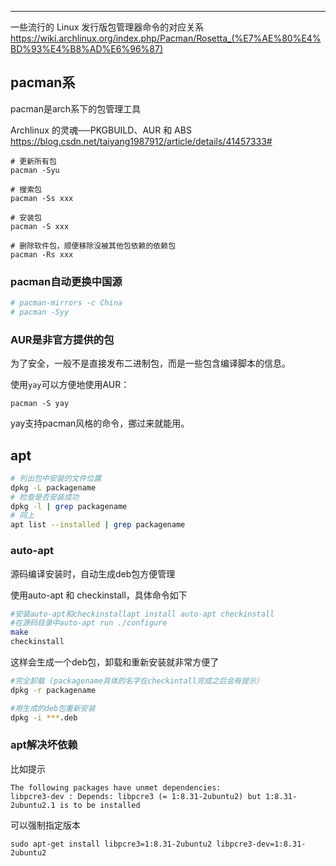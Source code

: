 ---



一些流行的 Linux 发行版包管理器命令的对应关系
https://wiki.archlinux.org/index.php/Pacman/Rosetta_(%E7%AE%80%E4%BD%93%E4%B8%AD%E6%96%87)



## pacman系

pacman是arch系下的包管理工具

Archlinux 的灵魂──PKGBUILD、AUR 和 ABS
https://blog.csdn.net/taiyang1987912/article/details/41457333#

```
# 更新所有包
pacman -Syu

# 搜索包
pacman -Ss xxx

# 安装包
pacman -S xxx

# 删除软件包，顺便移除没被其他包依赖的依赖包
pacman -Rs xxx
```

### pacman自动更换中国源

```bash
# pacman-mirrors -c China
# pacman -Syy
```

### AUR是非官方提供的包

为了安全，一般不是直接发布二进制包，而是一些包含编译脚本的信息。

使用`yay`可以方便地使用AUR：

```
pacman -S yay
```

yay支持pacman风格的命令，挪过来就能用。


## apt


```bash
# 列出包中安装的文件位置
dpkg -L packagename
# 检查是否安装成功
dpkg -l | grep packagename
# 同上
apt list --installed | grep packagename
```



### auto-apt

源码编译安装时，自动生成deb包方便管理

使用auto-apt 和 checkinstall，具体命令如下
```bash
#安装auto-apt和checkinstallapt install auto-apt checkinstall
#在源码目录中auto-apt run ./configure
make
checkinstall
```

这样会生成一个deb包，卸载和重新安装就非常方便了

```bash
#完全卸载 (packagename具体的名字在checkintall完成之后会有提示）
dpkg -r packagename

#用生成的deb包重新安装
dpkg -i ***.deb
```



### apt解决坏依赖

比如提示
```
The following packages have unmet dependencies:
libpcre3-dev : Depends: libpcre3 (= 1:8.31-2ubuntu2) but 1:8.31-2ubuntu2.1 is to be installed
```

可以强制指定版本
```
sudo apt-get install libpcre3=1:8.31-2ubuntu2 libpcre3-dev=1:8.31-2ubuntu2
```
